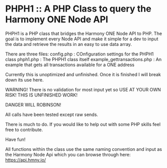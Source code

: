 # PHPH1 :: A PHP Class to query the Harmony ONE Node API
PHPH1 is a PHP class that bridges the Harmony ONE Node API to PHP. The goal is to implement every Node API and make it simple for a dev to input the data and retrieve the results in an easy to use data array.

There are three files:
config.php : COnfiguration settings for the PHPH1 class
phph1.php : The PHPH1 class itself
example_gettransactions.php : An example that gets all transactions available for a ONE address

Currently this is unoptimized and unfinished. Once it is finished I will break down its use here.

WARNING! There is no validation for most input yet so USE AT YOUR OWN RISK! THIS IS UNFINISHED WORK!

DANGER WILL ROBINSON!

All calls have been tested except raw sends.

There is much to do. If you would like to help out with some PHP skills feel free to contribute.

Have fun!

All functions within the class use the same naming convention and input as the Harmony Node Api which you can browse through here: https://api.hmny.io/

